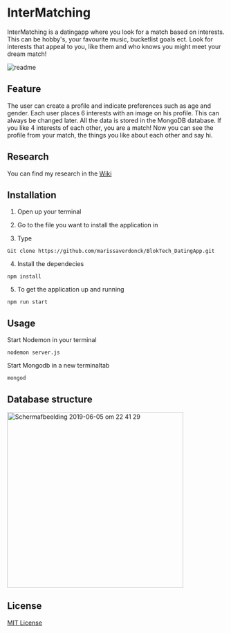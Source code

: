 # InterMatching
InterMatching is a datingapp where you look for a match based on interests. This can be hobby's, your favourite music, bucketlist goals ect. Look for interests that appeal to you, like them and who knows you might meet your dream match! 

![readme](https://user-images.githubusercontent.com/43657951/59036919-81636400-8870-11e9-8b50-7f6d3a89b45f.png)




## Feature 
The user can create a profile and indicate preferences such as age and gender. Each user places 6 interests with an image on his profile. This can always be changed later. All the data is stored in the MongoDB database.
If you like 4 interests of each other, you are a match! Now you can see the profile from your match, the things you like about each other and say hi.

## Research 
You can find my research in the [Wiki](https://github.com/marissaverdonck/BlokTech_DatingApp/wiki)

## Installation
1. Open up your terminal

2. Go to the file you want to install the application in

3. Type<br/>
```
Git clone https://github.com/marissaverdonck/BlokTech_DatingApp.git
```

4. Install the dependecies<br/>
```
npm install
```

5. To get the application up and running<br/>
```
npm run start
```

## Usage
Start Nodemon in your terminal
```
nodemon server.js
```
Start Mongodb in a new terminaltab
```
mongod
```

## Database structure

<img width="407" alt="Schermafbeelding 2019-06-05 om 22 41 29" src="https://user-images.githubusercontent.com/43657951/59035836-6d1e6780-886e-11e9-9429-c6468f2c839d.png">




## License
[MIT License](https://github.com/marissaverdonck/BlokTech_DatingApp/blob/master/license)
